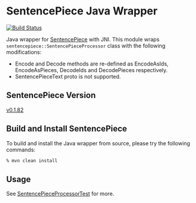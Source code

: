 # SentencePiece Java Wrapper

[![Build Status](https://travis-ci.org/levyfan/sentencepiece-jni.svg?branch=master)](https://travis-ci.org/levyfan/sentencepiece-jni)

Java wrapper for [SentencePiece](https://github.com/google/sentencepiece) with JNI. This module wraps 
`sentencepiece::SentencePieceProcessor` class with the following modifications:

* Encode and Decode methods are re-defined as EncodeAsIds, EncodeAsPieces, DecodeIds and DecodePieces respectively.
* SentencePieceText proto is not supported.

## SentencePiece Version

[v0.1.82](https://github.com/google/sentencepiece/releases/tag/v0.1.82)

## Build and Install SentencePiece

To build and install the Java wrapper from source, please try the following commands:

```bash
% mvn clean install
```

## Usage

See [SentencePieceProcessorTest](src/test/java/com/github/google/sentencepiece/SentencePieceProcessorTest.java) for more.
